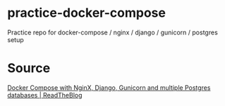 # practice-docker-compose
Practice repo for docker-compose / nginx / django / gunicorn / postgres setup

# Source
[Docker Compose with NginX, Django, Gunicorn and multiple Postgres databases | ReadTheBlog](http://pawamoy.github.io/2018/02/01/docker-compose-django-postgres-nginx.html)
